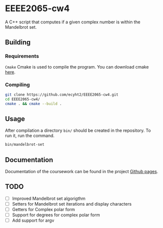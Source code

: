 # EEEE2065-cw4
A C++ script that computes if a given complex number is within the Mandelbrot set.

## Building

### Requirements
`Cmake` Cmake is used to compile the program. You can download cmake [here](https://cmake.org/download/).

### Compiling

``` sh
git clone https://github.com/ecyht2/EEEE2065-cw4.git
cd EEEE2065-cw4/
cmake . && cmake --build .
```

## Usage

After compilation a directory `bin/` should be created in the repository. To run it, run the command.

``` sh
bin/mandelbrot-set
```

## Documentation

Documentation of the coursework can be found in the project [Github pages](https://ecyht2.github.io/EEEE2065-cw4/).

## TODO
* [ ] Improved Mandelbrot set algorigthm
* [ ] Setters for Mandelbrot set iterations and display characters
* [ ] Getters for Complex polar form
* [ ] Support for degrees for complex polar form
* [ ] Add support for argv
